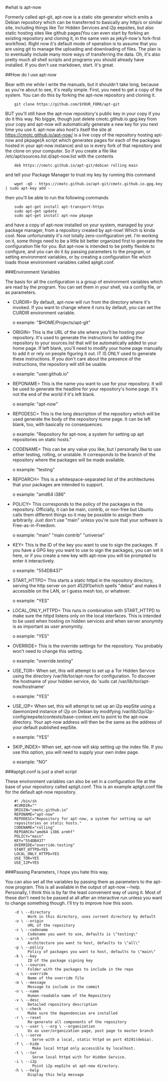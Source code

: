#what is apt-now

Formerly called apt-git, apt-now is a static site generator which emits a
Debian repository which can be transferred to basically any http/s or similar
site, including things like Tor Hidden Services and i2p eepsites, but also
static hosting sites like github pages(You can even start by forking an
existing repository and cloning it, in the same vein as jekyll-now's fork-first
workflow). Right now it's default mode of operation is to assume that you are
using git to manage the uploading and downloading of files. The plan is to
eventually include many more ways of transferring the data.
Oh, it's also pretty much all shell scripts and programs you should already
have installed. If you don't use markdown, start. It's great.

##How do I use apt-now

Bear with me while I write the manuals, but it shouldn't take long, because as
you're about to see, it's really simple. First, you need to get a copy of the
system. You can do this by forking the apt-now repository and cloning it.

        git clone https://github.com/$YOUR_FORK/apt-git

BUT you'll still have the apt-now repository's public key in your copy if you
do it this way. No biggie, though just delete cmotc.github.io.gpg.key from your
copy and apt-now will automatically generate a new key for you next time you
use it.
apt-now also host's itself the site at https://cmotc.github.io/apt-now/ is a
live copy of the repository hosting apt-now and pkpage(A script which generates
pages for each of the packages hosted in your apt-now instance) and so is every
fork of that repository and the clone on your computer. So if you create a file
like /etc/apt/sources.list.d/apt-now.list with the contents

        deb https://cmotc.github.io/apt-git/debian rolling main

and tell your Package Manager to trust my key by running this command

        wget -qO - https://cmotc.github.io/apt-git/cmotc.github.io.gpg.key | sudo apt-key add -

then you'll be able to run the following commands

        sudo apt-get install apt-transport-https
        sudo apt-get update
        sudo apt-get install apt-now pkpage

and have a copy of apt-now installed on your system, managed by your package
manager, from a repository created by apt-now! Which is kinda cool. Now
unfortunately it's not totally zero-configuration yet. I'm working on it, some
things need to be a little bit better organized first to generate the
configuration file for you. But apt-now is intended to be pretty flexible to
configure, and you can do it by passing parameters to the program, or setting
environment variables, or by creating a configuration file which loads those
environment variables called aptgit.conf.

###Environment Variables

The basis for all the configuration is a group of environment variables which
are read by the program. You can set them in your shell, via a config file, or
as parameters.

* CURDIR= By default, apt-now will run from the directory where it's invoked.
  If you want to change where it runs by default, you can set the CURDIR
  environment variable.

  o example: "$HOME/Projects/apt-git"

* ORIGIN= This is the URL of the site where you'll be hosting your repository.
  It's used to generate the instructions for adding the repository to your
  sources.list that will be automatically added to your home page. If left
  blank, you'll need to modify your home page manually to add it or rely on
  people figuring it out. IT IS ONLY used to generate these instructions. If
  you don't care about the presence of the instructions, the repository will
  still be usable.

  o example: "user.github.io"

* REPONAME= This is the name you want to use for your repository. It will be
  used to generate the headline for your repository's home page. It's not the
  end of the world if it's left blank.

  o example: "apt-now"

* REPODESC= This is the long description of the repository which will be used
  generate the body of the repository home page. It can be left blank, too,
  with basically no consequences.

  o example: "Repository for apt-now, a system for setting up apt repositories
    on static hosts."

* CODENAME= This can be any value you like, but I personally like to use either
  testing, rolling, or unstable. It corresponds to the branch of the repository
  where the packages will be made available.

  o example: "testing"

* REPOARCH= This is a whitespace-separated list of the architectures that your
  packages are intended to support.

  o example: "amd64 i386"

* POLICY= This corresponds to the policy of the packages in the repository.
  Officially, it can be main, contrib, or non-free but Ubuntu calls them
  different things so it may be possible to assign them arbitrarily. Just don't
  use "main" unless you're sure that your software is Free-as-in-Freedom.

  o example: "main" "main contrib" "universe"

* KEY= This is the ID of the key you want to use to sign the packages. If you
  have a GPG key you want to use to sign the packages, you can set it here, or
  if you create a new key with apt-now you will be prompted to enter it
  interactively.

  o example: "554DB437"

* START_HTTPD= This starts a static httpd in the repository directory, serving
  the http server on port 45291(which spells "debia" and makes it accessible on
  the LAN, or I guess mesh too, or whatever.

  o example: "YES"

* LOCAL\_ONLY\_HTTPD= This runs in combination with START_HTTPD to make sure
  the httpd listens only on the local interfaces. This is intended to be used
  when hosting on hidden services and when server anonymity is as important as
  user anonymity.

  o example: "YES"

* OVERRIDE= This is the override settings for the repository. You probably
  won't need to change this setting.

  o example: "override.testing"

* USE_TOR= When set, this will attempt to set up a Tor Hidden Service using the
  directory /var/lib/tor/apt-now for configuration. To discover the hostname
  of your hidden service, do 'sudo cat /var/lib/tor/apt-now/hostname'

  o example: "YES"

* USE_I2P= When set, this will attempt to set up an i2p eepSite using a
  daemonized instance of i2p on Debian by modifying
  /var/lib/i2p/i2p-config/eepsite/contexts/base-context.xml
  to point to the apt-now directory. Your apt-now address will then be the
  same as the address of your default published eepSite.

  o example: "YES"

* SKIP_INDEX= When set, apt-now will skip setting up the index file. If you use
  this option, you will need to supply your own index page.

  o example: "NO"

###aptgit.conf is just a shell script

These environment variables can also be set in a configuration file at the base
of your repository called aptgit.conf. This is an example aptgit.conf file for
the default apt-now repository.

        #! /bin/sh
        #CURDIR=""
        ORIGIN="cmotc.github.io"
        REPONAME="apt-now"
        REPODESC="Repository for apt-now, a system for setting up apt
        repositories on static hosts."
        CODENAME="rolling"
        REPOARCH="amd64 i386 armhf"
        POLICY="main"
        KEY="554DB437"
        OVERRIDE="override.testing"
        START_HTTPD=YES
        LOCAL_ONLY_HTTPD=YES
        USE_TOR=YES
        USE_I2P=YES


###Passing Parameters, I hope you hate this way.

You can also set all the variables by passing them as parameters to the apt-now
program. This is all available in the output of apt-now --help. Personally, I
think this is by far the least convenient way of using it. Most of these don't
need to be passed at all after an interactive run unless you want to change
something though. I'll try to improve how this soon.

        -d \ --directory
              Work in this directory, uses current directory by default
        -o \ --origin
              URL of the repository
        -c \ --codename
              Codename you want to use, defaults is \"testing\"
        -a \ --arch
              Architecture you want to host, defaults to \"all\"
        -p \ --policy
              Policy of packages you want to host, defaults to \"main\"
        -k \ --key
              ID of the package signing key
        -s \ --sources
              Folder with the packages to include in the repo
        -q \ --override
              Name of the override file
        -m \ --message
              Message to include in the commit
        -n \ --name
              Human-readable name of the Repository
        -v \ --desc
              Detailed repository description
        -c \ --check
              Make sure the dependencies are installed
        -r \ --reset
              Re-generate all components of the repository
        -u \ --user \ --org \ --organization
              Us as user/organization page, post page to master branch
        -l \ --serve
                Serve with a local, static httpd on port 45291(debia).
        -f \ --hide
                Make local httpd only accessible by localhost.
        -t \ --tor
                Serve local httpd with Tor Hidden Service.
        -i \ --i2p
                Point i2p eepSite at apt-now directory.
        -h \ --help
              Display this help message

